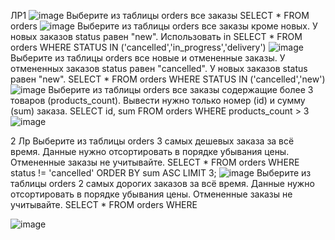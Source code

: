 ЛР1
![image](https://github.com/user-attachments/assets/1416db84-28fe-4bc4-975a-f83d2350c791)
Выберите из таблицы orders все заказы
SELECT * FROM orders
![image](https://github.com/user-attachments/assets/3ff06dfa-1e41-4dc3-87ca-58fb60ed4cd5)
Выберите из таблицы orders все заказы кроме новых. У новых заказов status равен "new". Использовать in
SELECT * FROM orders WHERE STATUS IN ('cancelled','in_progress','delivery')
![image](https://github.com/user-attachments/assets/7de17470-2117-416d-8c97-e628f8f2d7db)
Выберите из таблицы orders все новые и отмененные заказы. У отмененных заказов status равен "cancelled". У новых заказов status равен "new".
SELECT * FROM orders WHERE STATUS IN ('cancelled','new')
![image](https://github.com/user-attachments/assets/db6d3a42-b74b-4ab8-a7a7-f281d1539d07)
Выберите из таблицы orders все заказы содержащие более 3 товаров (products_count). Вывести нужно только номер (id) и сумму (sum) заказа.
SELECT id, sum FROM orders WHERE products_count > 3
![image](https://github.com/user-attachments/assets/b1216515-95ed-46c9-8106-997341a149bf)

2 Лр
Выберите из таблицы orders 3 самых дешевых заказа за всё время. Данные нужно отсортировать в порядке убывания цены. Отмененные заказы не учитывайте.
SELECT * FROM orders WHERE status != 'cancelled' ORDER BY sum ASC LIMIT 3;
![image](https://github.com/user-attachments/assets/77cb7c91-c06c-45a8-b63b-b8c029905a1b)
Выберите из таблицы orders 2 самых дорогих заказов за всё время. Данные нужно отсортировать в порядке убывания цены. Отмененные заказы не учитывайте.
SELECT * FROM orders WHERE

![image](https://github.com/user-attachments/assets/7de17470-2117-416d-8c97-e628f8f2d7db) 
